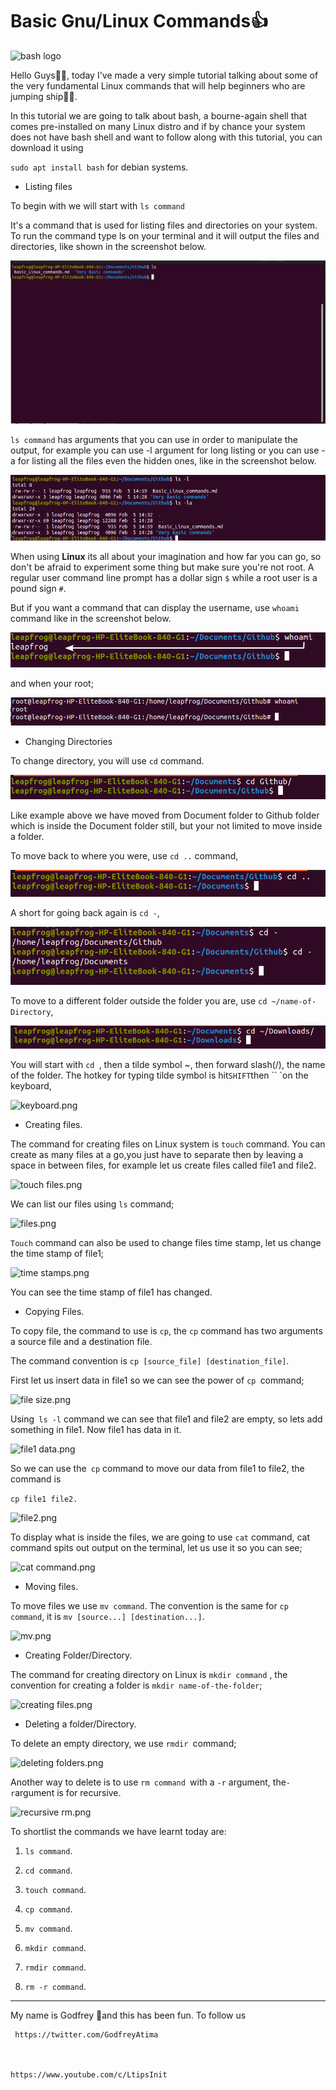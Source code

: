 # Basic Gnu/Linux Commands👍️

<img title="" src="https://github.com/godiatima/Basic-Gnu-Linux-Commands/blob/main/Very%20Basic%20commands/assets/bash%20bash.png " alt="bash logo" width="369">

Hello Guys👋️👋️, today I've made a  very simple tutorial talking about some of the very fundamental Linux commands that will help beginners who are jumping ship🦘️🦘️.

In this tutorial we are going to talk about bash, a bourne-again shell that comes pre-installed on many Linux distro and if by chance your system does not have bash shell and want to follow along with this tutorial, you can download it using 

`sudo apt install bash` for debian systems.



- Listing files

To begin with we will start with `ls command`

It's a command that is used for listing files and directories on your system. To run the command type ls on your terminal and it will output the files and directories, like shown in the screenshot below.

![ls command.png](https://github.com/godiatima/Basic-Gnu-Linux-Commands/blob/main/Very%20Basic%20commands/assets/ls%20command.png)

`ls command` has arguments that you can use in order to manipulate the output, for example you can use -l argument for long listing or you can use -a for listing all the files even the hidden ones, like in the screenshot below.

![ls command-.png](https://github.com/godiatima/Basic-Gnu-Linux-Commands/blob/main/Very%20Basic%20commands/assets/ls%20command-.png)

When using **Linux** its all about your imagination and how far you can go, so don't be afraid to experiment some thing but make sure you're not root. A regular user command line prompt has a dollar sign `$` while a root user is a pound sign `#`.

But if you want a command that can display the username, use `whoami` command like in the screenshot below.

![whoami-regular.png](https://github.com/godiatima/Basic-Gnu-Linux-Commands/blob/main/Very%20Basic%20commands/assets/whoami-regular.png)

and when your root;

![whoami-root.png](https://github.com/godiatima/Basic-Gnu-Linux-Commands/blob/main/Very%20Basic%20commands/assets/whoami-root.png)

- Changing Directories

To change directory, you will use `cd` command.

![changing directory.png](https://github.com/godiatima/Basic-Gnu-Linux-Commands/blob/main/Very%20Basic%20commands/assets/changing%20directory.png)

Like example above we have moved from Document folder to Github folder which is inside the Document folder still, but your not limited to move inside a folder.

To move back to where you were, use `cd ..` command,

![cd back.png](https://github.com/godiatima/Basic-Gnu-Linux-Commands/blob/main/Very%20Basic%20commands/assets/cd%20back.png)

A short for going back again is `cd -`,

![cd shortcut.png](https://github.com/godiatima/Basic-Gnu-Linux-Commands/blob/main/Very%20Basic%20commands/assets/cd%20shortcut.png)


To move to a different folder outside the folder you are, use `cd ~/name-of-Directory`, 

![cd caret.png](https://github.com/godiatima/Basic-Gnu-Linux-Commands/blob/main/Very%20Basic%20commands/assets/cd%20caret.png)

You will start with `cd `, then a tilde symbol ~, then forward slash(/), the name of the folder. The hotkey for typing tilde symbol is hit` SHIFT `then `` `on the keyboard,



<img src="https://github.com/godiatima/Basic-Gnu-Linux-Commands/blob/main/Very%20Basic%20commands/assets/terminal_images/keyboard.png" title="" alt="keyboard.png" width="505">



- Creating files.

The command for creating files on Linux system is `touch` command. You can create as many files at a go,you just have to separate then by leaving a space in between files, for example let us create files called file1 and file2.

![touch files.png](/home/leapfrog/Documents/Github/Very%20Basic%20commands/assets/touch%20files.png)

We can list our files using `ls` command;

![files.png](/home/leapfrog/Documents/Github/Very%20Basic%20commands/assets/terminal_images/files.png)

`Touch` command can also be used to change files time stamp, let us change the time stamp of file1;

![time stamps.png](/home/leapfrog/Documents/Github/Very%20Basic%20commands/assets/terminal_images/time%20stamps.png)

You can see the time stamp of file1 has changed.



- Copying Files.

To copy file, the command to use is `cp`,  the `cp` command has two arguments a source file and a destination file.

The command convention is `cp [source_file] [destination_file]`.

First let us insert data in file1 so we can see the power of `cp `command;

![file size.png](/home/leapfrog/Documents/Github/Very%20Basic%20commands/assets/terminal_images/file%20size.png)

Using` ls -l` command we can see that file1 and file2 are empty, so lets add something in file1. Now file1 has data in it.

![file1 data.png](/home/leapfrog/Documents/Github/Very%20Basic%20commands/assets/file1%20data.png)

So we can use the` cp` command to move our data from file1 to file2, the command is

`cp file1 file2.`

![file2.png](/home/leapfrog/Documents/Github/Very%20Basic%20commands/assets/terminal_images/file2.png)

To display what is inside the files, we are going to use `cat` command, cat command spits out output on the terminal, let us use it so you can see;

![cat command.png](/home/leapfrog/Documents/Github/Very%20Basic%20commands/assets/cat%20command.png)

- Moving files.

To move files we use `mv command`. The convention is the same for `cp command`, it is `mv [source...] [destination...]`.

![mv.png](/home/leapfrog/Documents/Github/Very%20Basic%20commands/assets/terminal_images/mv.png)



- Creating Folder/Directory.

The command for creating directory on Linux is `mkdir command` , the convention for creating a folder is `mkdir name-of-the-folder`;

![creating files.png](/home/leapfrog/Documents/Github/Very%20Basic%20commands/assets/terminal_images/creating%20files.png)



- Deleting a folder/Directory.

To delete an empty directory, we use `rmdir `command;

![deleting folders.png](/home/leapfrog/Documents/Github/Very%20Basic%20commands/assets/deleting%20folders.png)

Another way to delete is to use `rm command `with  a `-r` argument, the` -r `argument is for recursive.

![recursive rm.png](/home/leapfrog/Documents/Github/Very%20Basic%20commands/assets/recursive%20rm.png)

To shortlist the commands we have learnt today are:

1. `ls command`.

2. `cd command`.

3. `touch command`.

4. `cp command`.

5. `mv command`. 

6. `mkdir command`.

7. `rmdir command`.

8. `rm -r command`.



---



My name is Godfrey 🧍️and this has been fun. To follow us 

     https://twitter.com/GodfreyAtima  



    https://www.youtube.com/c/LtipsInit 




